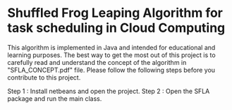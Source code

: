 # Shuffled Frog Leaping Algorithm for task scheduling in Cloud Computing
 
This algorithm is implemented in Java and intended for educational and learning purposes.
The best way to get the most out of this project is to carefully read and understand the concept of the algorithm in "SFLA_CONCEPT.pdf" file.
Please follow the following steps before you contribute to this project.

Step 1 : Install netbeans and open the project.
Step 2 : Open the SFLA package and run the main class.
